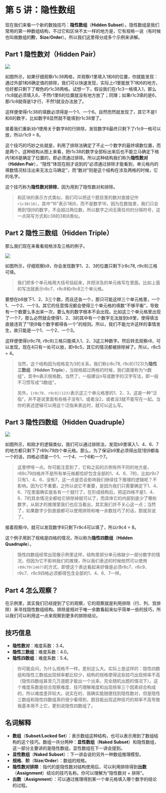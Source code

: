# 第 5 讲：隐性数组

现在我们来看一个新的数独技巧：**隐性数组**（**Hidden Subset**）。隐性数组是我们常用的第一种数组结构，不过它和区块不太一样的地方是，它有规格一说（有时候也叫做数组的**阶**，**Size**/**Order**）。所以我们这里得分成多个示例来讲解。

## Part 1 隐性数对（Hidden Pair）

![](.gitbook/assets/01-yin-xing-shu-dui-hang-pai-chu-.png)

如图所示，如果仔细观察r1c38两格，并观察r1里填入1和6的位置，你就能发现：通过外部1和6确定值的排除，我们可以快速发现，实际上r1里能放下1和6的地方，恰好都只剩下了橙色的r1c38两格。试想一下，假设我们在r1c3一格填入1，那么r1c8就必须填入6，不然r1里6的位置就没有地方放了；同理；如果r1c3填的是6，那r1c8就得是1才行，不然1就没办法放了。

这样便使得r1c38的填数必须得是一个1、一个6。自然而然就发现了，其它不是1和6的数字，比如数字8显然就不能填到r1c38里了。

接着我们重新对r1使用关于数字8的行排除，发现数字8最终只剩下了r1c9一格可以放，所以r1c9 = 8。

这个技巧的巧妙之处就是，利用了排除法确定了不止一个数字的最终填数位置，而是两个。这种结构从图上来看，把r1c38的数字全部标出来后也不能立马确定下格内1和6是确定了位置的，即必须通过排除。所以这种结构我们称为**隐性数对**（**Hidden Pair**），“隐性”体现在刚才说到的“必须通过排除才能看到，单元格内的填数情况标注出来无法立马确定”，而“数对”则是这个结构在涉及两格的时候，它的名字。

这个技巧称为**隐性数对排除**，因为用到了隐性数对和排除。

> 和区块的表示方式类似，我们可以把这个题目里的数对直接记作`r1c38(16)`，其中“16”表示1和6，而不是数字16，因为在数独里，我们只会用到1到9的数字，不会超过两位数，所以数字之间无需任何的分隔符号，这一点简写方式和c38的3和8类似。

## Part 2 隐性三数组（Hidden Triple）

那么我们现在来看看规格涉及三格的例子。

![](.gitbook/assets/02-yin-xing-san-shu-zu-hang-pai-chu-.png)

如图所示，仔细观察b9，你会发现数字1、2、3的位置只剩下{r8c78, r9c8}三格可填。

> 我们把多个单元格用大括号括起来，并把涉及的单元格写在里面。比如上面的写法就表示r8c7、r8c8和r9c8三个单元格。

要想在b9放下1、2、3三个数，而且还各一个，那只可能这样三个单元格里，一个1、一个2、一个3。其它的任意情况都会使得三个单元格的填数“不够平衡”，导致有一个数要么多出来一次，要么有的数字根本不会出现。比如这三个单元格里出现了一个7，那么必然就会使得1、2、3的其中有一个数字无法放到b9里，使得填法直接违背了“1到9每个数字都得各一个”的规则。所以，我们不能允许这样的事情发生，故只能是一个1、一个2、一个3。

这样便使得{r8c78, r9c8}三格只能填入1、2、3这三种数字。然后转去观察r8，可以发现，现在4只有一处可以放，即r8c5，其它的情况都被排除掉了。所以，r8c5 = 4。

> 当然，这个结构因为规格变为3的关系，我们称{r8c78, r9c8}\(123\)为**隐性三数组**（**Hidden Triple**），当规格超过两格的时候，我们直接称为“n数组”，其中n表示规格数。当然了，一般建议n写成数字的汉字写法，即一般不习惯写成“3数组”。
>
> 另外，`{r8c78, r9c8}(123)`表示这三个单元格里的1、2、3，这是一种“泛指”，并不是说里面有些格子没有1，或者没2，或者没3就不能写在一起。当你的表述逻辑可以用这个泛指来表达时，就可以这么写。

## Part 3 隐性四数组（Hidden Quadruple）

![](.gitbook/assets/03-yin-xing-si-shu-zu-hang-pai-chu-.png)

如图所示，和刚才的逻辑类似，我们可以通过排除法，发现b9里填入1、4、6、7的地方都只剩下了r89c79四个单元格。那么，为了保证b9里必须得出现1到9都各一个的话，四格必须是一个1、一个4、一个6和一个7。

> 这里啰嗦一点。你可能注意到了，它和之前的示例有所不同的地方是，r89c79四格并不是所有单元格都恰好包含全部的1、4、6、7的，比如r9c7只有1、4、6，没有7，这一点是否会影响我们继续往下推理的逻辑呢？不影响。因为它不重要。之所以说它不重要，是因为我们只需要确定下1、4、6、7在里面确实是各有一个就行了。在形成结构后，把这四格不是1、4、6、7的其余情况全都给它排除掉就可以了，而具体它的内部到底少了哪些数字，从刚才的推理里我们也应当看出，其实我们并不关心这一点；当然了，如果数字少到直接都可以使用排除和唯一余数技巧了的话，那就另说了。

接着观察r9，就可以发现数字8只剩下r9c4可以填了，所以r9c4 = 8。

这个例子用到了规格是四格的情况，所以称为**隐性四数组**（**Hidden Quadruple**）。

> 隐性四数组经常出现像示例里这样，结构里部分单元格缺少一部分数字的情况，但因为它不影响我们的推理，所以我们表述的时候依然可以使用`r89c79(1467)`的方式，即使这个表达看起来好像是必须r8c7、r8c9、r9c7、r9c9四格必须都得包含全部的1、4、6、7一样。

## Part 4 怎么观察？

在示例里，其实我们已经提到了它的观察，它的观察就是利用排除（行、列、宫排除）来寻找隐性数组结构。排除是相对于唯一余数看起来似乎简单一些的技巧，所以我们可以利用这一点来观察到更多的排除结论。

## 技巧信息

* **隐性数对**：难度系数：3.4。
* **隐性三数组**：难度系数：4.0。
* **隐性四数组**：难度系数：5.4。

> 你可能会问，为什么规格不一样，差别这么大。实际上是这样的：隐性四数组和隐性三数组出现频率都比较少，结构的规格使得这些技巧出现频率不高（隐性四数组甚至几万道题才能出一个出来，完全随机出题的情况下）。这个难度系数是综合观察难度、技巧理解难度和出现频率三个因素综合构成的，所以难度差异较大。说实在的，我确实能随便找到隐性数对，但是隐性三数组和隐性四数组真的很少看得到，题目能出现这种技巧的频率不高导致我基本用不上它，更别说隐性四数组了。

## 名词解释

* **数组**（**Subset**/**Locked Set**）：表示数组这种结构，也可以表示用到了数组结构的这个技巧。数组一共分两种：**显性数组**（**Naked Subset**）和隐性数组，这一部分主要讲的是隐性数组，显性数组在下一讲会提到。
* **显性数组**（**Naked Subset**）：下一讲会说的另外一种数组推理模型。
* **规格**、**阶**（**Size**/**Order**）：数组的规格。
* **隐性数对排除**：指代的是隐性数对结构使用后，可以利用排除得到**出数**（**Assignment**）结论的技巧名称。你可以理解为“隐性数对 + 排除”。
* **出数**（**Assignment**）：可以通过推理得到某一个单元格填入哪个数字的结论的过程。

